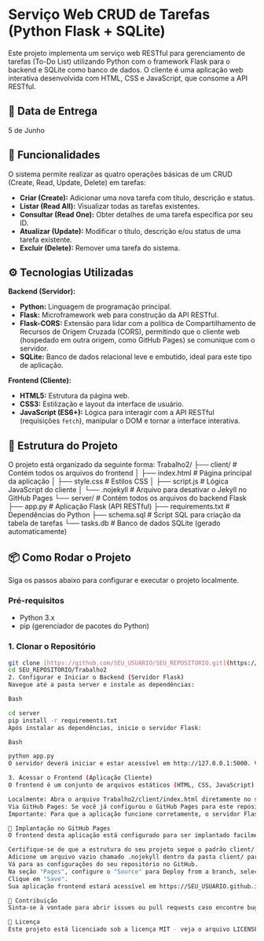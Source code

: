 # Serviço Web CRUD de Tarefas (Python Flask + SQLite)

Este projeto implementa um serviço web RESTful para gerenciamento de tarefas (To-Do List) utilizando Python com o framework Flask para o backend e SQLite como banco de dados. O cliente é uma aplicação web interativa desenvolvida com HTML, CSS e JavaScript, que consome a API RESTful.

## 📅 Data de Entrega

5 de Junho

## 🚀 Funcionalidades

O sistema permite realizar as quatro operações básicas de um CRUD (Create, Read, Update, Delete) em tarefas:

* **Criar (Create):** Adicionar uma nova tarefa com título, descrição e status.
* **Listar (Read All):** Visualizar todas as tarefas existentes.
* **Consultar (Read One):** Obter detalhes de uma tarefa específica por seu ID.
* **Atualizar (Update):** Modificar o título, descrição e/ou status de uma tarefa existente.
* **Excluir (Delete):** Remover uma tarefa do sistema.

## ⚙️ Tecnologias Utilizadas

**Backend (Servidor):**

* **Python:** Linguagem de programação principal.
* **Flask:** Microframework web para construção da API RESTful.
* **Flask-CORS:** Extensão para lidar com a política de Compartilhamento de Recursos de Origem Cruzada (CORS), permitindo que o cliente web (hospedado em outra origem, como GitHub Pages) se comunique com o servidor.
* **SQLite:** Banco de dados relacional leve e embutido, ideal para este tipo de aplicação.

**Frontend (Cliente):**

* **HTML5:** Estrutura da página web.
* **CSS3:** Estilização e layout da interface de usuário.
* **JavaScript (ES6+):** Lógica para interagir com a API RESTful (requisições `fetch`), manipular o DOM e tornar a interface interativa.

## 📁 Estrutura do Projeto

O projeto está organizado da seguinte forma:
Trabalho2/
├── client/           # Contém todos os arquivos do frontend
│   ├── index.html    # Página principal da aplicação
│   ├── style.css     # Estilos CSS
│   ├── script.js     # Lógica JavaScript do cliente
│   └── .nojekyll     # Arquivo para desativar o Jekyll no GitHub Pages
└── server/           # Contém todos os arquivos do backend Flask
├── app.py        # Aplicação Flask (API RESTful)
├── requirements.txt # Dependências do Python
├── schema.sql    # Script SQL para criação da tabela de tarefas
└── tasks.db      # Banco de dados SQLite (gerado automaticamente)

## 📦 Como Rodar o Projeto

Siga os passos abaixo para configurar e executar o projeto localmente.

### Pré-requisitos

* Python 3.x
* pip (gerenciador de pacotes do Python)

### 1. Clonar o Repositório

```bash
git clone [https://github.com/SEU_USUARIO/SEU_REPOSITORIO.git](https://github.com/SEU_USUARIO/SEU_REPOSITORIO.git)
cd SEU_REPOSITORIO/Trabalho2
2. Configurar e Iniciar o Backend (Servidor Flask)
Navegue até a pasta server e instale as dependências:

Bash

cd server
pip install -r requirements.txt
Após instalar as dependências, inicie o servidor Flask:

Bash

python app.py
O servidor deverá iniciar e estar acessível em http://127.0.0.1:5000. Você verá uma mensagem no terminal indicando que o servidor está rodando.

3. Acessar o Frontend (Aplicação Cliente)
O frontend é um conjunto de arquivos estáticos (HTML, CSS, JavaScript). Você pode acessá-lo de duas maneiras:

Localmente: Abra o arquivo Trabalho2/client/index.html diretamente no seu navegador.
Via GitHub Pages: Se você já configurou o GitHub Pages para este repositório (servindo da branch main e da pasta /client), acesse a URL da sua página (ex: https://SEU_USUARIO.github.io/SEU_REPOSITORIO/).
Importante: Para que a aplicação funcione corretamente, o servidor Flask (backend) deve estar rodando em segundo plano ao tentar acessar o frontend, pois é ele quem fornece os dados das tarefas.

🚀 Implantação no GitHub Pages
O frontend desta aplicação está configurado para ser implantado facilmente utilizando o GitHub Pages.

Certifique-se de que a estrutura do seu projeto segue o padrão client/ para o frontend.
Adicione um arquivo vazio chamado .nojekyll dentro da pasta client/ para desativar o processamento do Jekyll.
Vá para as configurações do seu repositório no GitHub.
Na seção "Pages", configure o "Source" para Deploy from a branch, selecione a main (ou master) e a pasta /client.
Clique em "Save".
Sua aplicação frontend estará acessível em https://SEU_USUARIO.github.io/SEU_REPOSITORIO/.

🤝 Contribuição
Sinta-se à vontade para abrir issues ou pull requests caso encontre bugs ou queira propor melhorias.

📄 Licença
Este projeto está licenciado sob a licença MIT - veja o arquivo LICENSE.md para mais detalhes. (Se você não tiver um arquivo LICENSE.md, pode remover esta seção ou criá-lo).
